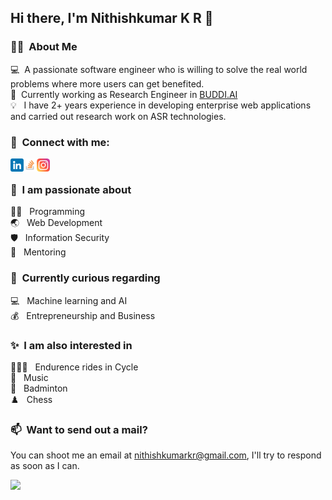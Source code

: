 ## Hi there, I'm Nithishkumar K R 👋

### 👩‍💻 &nbsp;About Me

💻 &nbsp;A passionate software engineer who is willing to solve the real world problems where more users can get benefited.\
💼 &nbsp;Currently working as Research Engineer in [BUDDI.AI](https://buddi.ai)\
💡 &nbsp; I have 2+ years experience in developing enterprise web applications and carried out research work on ASR technologies.

### 🤝 &nbsp;Connect with me:

<a href="https://www.linkedin.com/in/nithishkumarkr/"><img align="left" src="images/linkedin.png" alt="Nithishkumar K R | LinkedIn" width="21px"/></a> &emsp;
<a href="https://stackoverflow.com/users/9113635/nithishkumar-k-r"><img align="left" src="images/stackoverflow.png" alt="Nithishkumar K R | Stackoverflow" width="21px"/></a> &emsp;
<a href="https://www.instagram.com/nithishkumarkr/"><img align="left" src="images/instagram.png" alt="Nithishkumar K R | Instagram" width="21px"/></a>

### 🌱 &nbsp;I am passionate about

👨‍💻 &nbsp; Programming\
🌏 &nbsp; Web Development\
🛡️ &nbsp; Information Security\
📝 &nbsp; Mentoring

### 👀 &nbsp;Currently curious regarding

💻 &nbsp; Machine learning and AI\
💰 &nbsp; Entrepreneurship and Business

### ✨ &nbsp;I am also interested in
🚴🏼‍♂️ &nbsp; Endurence rides in Cycle\
🎼 &nbsp; Music\
🏸 &nbsp; Badminton\
♟️  &nbsp; Chess

### 📫 &nbsp;Want to send out a mail?

You can shoot me an email at nithishkumarkr@gmail.com, I'll try to respond as soon as I can.

![](https://komarev.com/ghpvc/?username=krnithishkumar&style=for-the-badge)